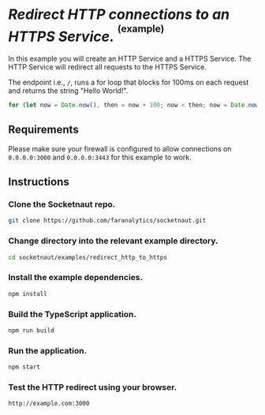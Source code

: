 # *Redirect HTTP connections to an HTTPS Service.* <sup><sup>(example)</sup></sup>

In this example you will create an HTTP Service and a HTTPS Service.  The HTTP Service will redirect all requests to the HTTPS Service.

The endpoint i.e., `/`, runs a for loop that blocks for 100ms on each request and returns the string "Hello World!".

```js
for (let now = Date.now(), then = now + 100; now < then; now = Date.now()); // Block for 100 milliseconds.
```
## Requirements
Please make sure your firewall is configured to allow connections on `0.0.0.0:3000` and `0.0.0.0:3443` for this example to work.

## Instructions

### Clone the Socketnaut repo.
```bash
git clone https://github.com/faranalytics/socketnaut.git
```
### Change directory into the relevant example directory.
```bash
cd socketnaut/examples/redirect_http_to_https
```
### Install the example dependencies.
```bash
npm install
```
### Build the TypeScript application.
```bash
npm run build
```
### Run the application.
```bash
npm start
```
### Test the HTTP redirect using your browser.
```bash
http://example.com:3000
```